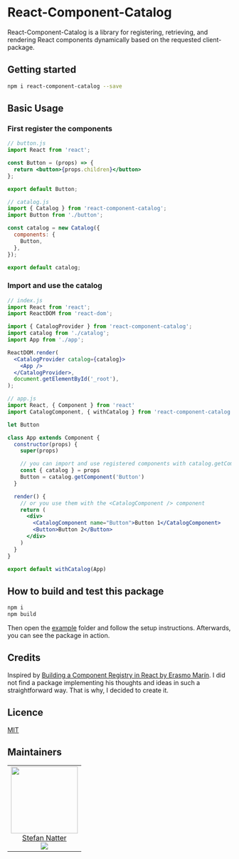 # React-Component-Catalog

React-Component-Catalog is a library for registering, retrieving, and rendering
React components dynamically based on the requested client-package.

## Getting started

```bash
npm i react-component-catalog --save
```

## Basic Usage

### First register the components

```jsx
// button.js
import React from 'react';

const Button = (props) => {
  return <button>{props.children}</button>
};

export default Button;
```

```jsx
// catalog.js
import { Catalog } from 'react-component-catalog';
import Button from './button';

const catalog = new Catalog({
  components: {
    Button,
  },
});

export default catalog;
```

### Import and use the catalog

```jsx
// index.js
import React from 'react';
import ReactDOM from 'react-dom';

import { CatalogProvider } from 'react-component-catalog';
import catalog from './catalog';
import App from './app';

ReactDOM.render(
  <CatalogProvider catalog={catalog}>
    <App />
  </CatalogProvider>,
  document.getElementById('_root'),
);
```

```jsx
// app.js
import React, { Component } from 'react'
import CatalogComponent, { withCatalog } from 'react-component-catalog'

let Button

class App extends Component {
  constructor(props) {
    super(props)

    // you can import and use registered components with catalog.getComponent
    const { catalog } = props
    Button = catalog.getComponent('Button')
  }

  render() {
    // or you use them with the <CatalogComponent /> component
    return (
      <div>
        <CatalogComponent name="Button">Button 1</CatalogComponent>
        <Button>Button 2</Button>
      </div>
    )
  }
}

export default withCatalog(App)
```

## How to build and test this package

```bash
npm i
npm build
```

Then open the [example](./example) folder and follow the setup instructions.
Afterwards, you can see the package in action.

## Credits

Inspired by [Building a Component Registry in React by Erasmo Marín](https://medium.com/smartboxtv-engineering/building-a-component-registry-in-react-4504ca271e56).
I did not find a package implementing his thoughts and ideas in such a
straightforward way. That is why, I decided to create it.

## Licence

[MIT](LICENCE)

## Maintainers

<table>
  <tbody>
    <tr>
      <td align="center">
        <a href="https://github.com/natterstefan">
          <img width="150" height="150" src="https://github.com/natterstefan.png?v=3&s=150">
          </br>
          Stefan Natter
        </a>
        <div>
          <a href="https://twitter.com/natterstefan">
            <img src="https://img.shields.io/twitter/follow/natterstefan.svg?style=social&label=Follow" />
          </a>
        </div>
      </td>
    </tr>
  <tbody>
</table>
